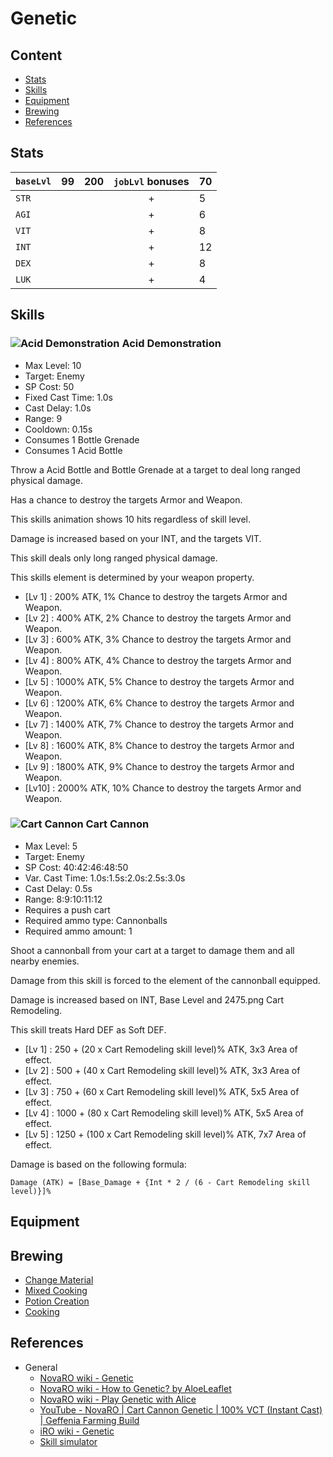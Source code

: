 # Genetic

## Content

- [Stats](#Stats)
- [Skills](#Skills)
- [Equipment](#Equipment)
- [Brewing](#Brewing)
- [References](#References)

## Stats

| `baseLvl` | 99 | 200 | `jobLvl` bonuses | 70 |
| --------- | -- | --- | :--------------: | -- |
| `STR`     |    |     | +                | 5  |
| `AGI`     |    |     | +                | 6  |
| `VIT`     |    |     | +                | 8  |
| `INT`     |    |     | +                | 12 |
| `DEX`     |    |     | +                | 8  |
| `LUK`     |    |     | +                | 4  |

## Skills

### ![Acid Demonstration](https://static.divine-pride.net/images/skill/490.png) Acid Demonstration

- Max Level: 10
- Target: Enemy
- SP Cost: 50
- Fixed Cast Time: 1.0s
- Cast Delay: 1.0s
- Range: 9
- Cooldown: 0.15s
- Consumes 1 Bottle Grenade
- Consumes 1 Acid Bottle
    
Throw a Acid Bottle and Bottle Grenade at a target to deal long ranged physical damage.

Has a chance to destroy the targets Armor and Weapon.

This skills animation shows 10 hits regardless of skill level.

Damage is increased based on your INT, and the targets VIT.

This skill deals only long ranged physical damage.

This skills element is determined by your weapon property.

- [Lv 1] : 200% ATK, 1% Chance to destroy the targets Armor and Weapon.
- [Lv 2] : 400% ATK, 2% Chance to destroy the targets Armor and Weapon.
- [Lv 3] : 600% ATK, 3% Chance to destroy the targets Armor and Weapon.
- [Lv 4] : 800% ATK, 4% Chance to destroy the targets Armor and Weapon.
- [Lv 5] : 1000% ATK, 5% Chance to destroy the targets Armor and Weapon.
- [Lv 6] : 1200% ATK, 6% Chance to destroy the targets Armor and Weapon.
- [Lv 7] : 1400% ATK, 7% Chance to destroy the targets Armor and Weapon.
- [Lv 8] : 1600% ATK, 8% Chance to destroy the targets Armor and Weapon.
- [Lv 9] : 1800% ATK, 9% Chance to destroy the targets Armor and Weapon.
- [Lv10] : 2000% ATK, 10% Chance to destroy the targets Armor and Weapon.
    
### ![Cart Cannon](https://static.divine-pride.net/images/skill/2477.png) Cart Cannon

- Max Level: 5
- Target: Enemy
- SP Cost: 40:42:46:48:50
- Var. Cast Time: 1.0s:1.5s:2.0s:2.5s:3.0s
- Cast Delay: 0.5s
- Range: 8:9:10:11:12
- Requires a push cart
- Required ammo type: Cannonballs
- Required ammo amount: 1
    
Shoot a cannonball from your cart at a target to damage them and all nearby enemies.

Damage from this skill is forced to the element of the cannonball equipped.

Damage is increased based on INT, Base Level and 2475.png Cart Remodeling.

This skill treats Hard DEF as Soft DEF.

- [Lv 1] : 250 + (20 x Cart Remodeling skill level)% ATK, 3x3 Area of effect.
- [Lv 2] : 500 + (40 x Cart Remodeling skill level)% ATK, 3x3 Area of effect.
- [Lv 3] : 750 + (60 x Cart Remodeling skill level)% ATK, 5x5 Area of effect.
- [Lv 4] : 1000 + (80 x Cart Remodeling skill level)% ATK, 5x5 Area of effect.
- [Lv 5] : 1250 + (100 x Cart Remodeling skill level)% ATK, 7x7 Area of effect.

Damage is based on the following formula:

```
Damage (ATK) = [Base_Damage + {Int * 2 / (6 - Cart Remodeling skill level)}]% 
```

## Equipment

## Brewing

- [Change Material](https://irowiki.org/wiki/Change_Material)
- [Mixed Cooking](https://irowiki.org/wiki/Mixed_Cooking)
- [Potion Creation](https://irowiki.org/wiki/Potion_Creation)
- [Cooking](https://irowiki.org/wiki/Cooking)

## References

- General
	- [NovaRO wiki - Genetic](https://www.novaragnarok.com/wiki/Genetic)
	- [NovaRO wiki - How to Genetic? by AloeLeaflet](https://www.novaragnarok.com/wiki/How_to_Genetic%3F_by_AloeLeaflet)
	- [NovaRO wiki - Play Genetic with Alice](https://www.novaragnarok.com/wiki/Play_Genetic_with_Alice)
	- [YouTube - NovaRO | Cart Cannon Genetic | 100% VCT (Instant Cast) | Geffenia Farming Build](https://www.youtube.com/watch?v=fkXoOEY2W50)
	- [iRO wiki - Genetic](https://irowiki.org/wiki/Geneticist)
	- [Skill simulator](https://irowiki.org/~himeyasha/skill5/gen.html)
